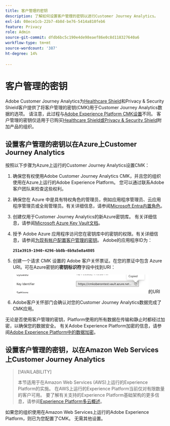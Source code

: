 ```yaml
---
title: 客户管理的密钥
description: 了解如何设置客户管理的密钥以进行Customer Journey Analytics。
exl-id: 08ece1cb-22b7-4b8d-be76-5414a810feb6
feature: Privacy
role: Admin
source-git-commit: dfdb6bc5c190e4de98eaef86e0c8d118327640a6
workflow-type: tm+mt
source-wordcount: '387'
ht-degree: 14%

---
```


# 客户管理的密钥

Adobe Customer Journey Analytics为[Healthcare Shield](https://www.adobe.com/cn/trust/compliance/hipaa-ready.html)和Privacy &amp; Security Shield客户提供了将客户管理的密钥(CMK)用于Customer Journey Analytics数据的选项。 请注意，此过程与[Adobe Experience Platform CMK设置](https://experienceleague.adobe.com/en/docs/experience-platform/landing/governance-privacy-security/customer-managed-keys/overview)不同。 客户管理的密钥仅适用于已购买[Healthcare Shield或Privacy &amp; Security Shield](https://experienceleague.adobe.com/zh-hans/docs/events/customer-data-management-voices-recordings/governance/healthcare-shield)附加产品的组织。

## 设置客户管理的密钥以在Azure上Customer Journey Analytics

按照以下步骤为Azure上运行的Customer Journey Analytics设置CMK：

1. 确保您有权使用Adobe Customer Journey Analytics CMK，并且您的组织使用在Azure上运行的Adobe Experience Platform。 您可以通过联系Adobe客户团队来检查这些权利。
1. 确保您在 Azure 中是具有特权角色的管理员，例如应用程序管理员、云应用程序管理员或全局管理员。有关详细信息，请参阅[Microsoft Entra内置角色](https://learn.microsoft.com/en-us/entra/identity/role-based-access-control/permissions-reference)。
1. 创建仅用于Customer Journey Analytics的新Azure密钥库。 有关详细信息，请参阅[Microsoft Azure Key Vault文档](https://learn.microsoft.com/zh-cn/azure/key-vault/general/)。
1. 授予 Adobe Azure 应用程序访问您在密钥库中的密钥的权限。有关详细信息，请参阅[为现有帐户配置客户管理的密钥](https://learn.microsoft.com/zh-cn/azure/storage/common/customer-managed-keys-configure-cross-tenant-existing-account?toc=%2Fazure%2Fstorage%2Fblobs%2Ftoc.json&amp;tabs=powershell-preview%2Cazure-portal#the-customer-grants-the-service-providers-app-access-to-the-key-in-the-key-vault)。 Adobe的应用程序ID为：

   **`251e3919-1940-4296-bb8b-6b9a5e8a4805`**

1. 创建一个请求 CMK 设置的 Adobe 客户关怀票证。在您的票证中包含 Azure URI。可在Azure密钥的&#x200B;**密钥标识符**&#x200B;字段中找到URI：

   ![键标识符字段显示https://cmkoberontest.vault.azure.net](assets/key-identifier.png)的URI

1. Adobe客户关怀部门会确认对您的Customer Journey Analytics数据完成了CMK应用。

无论是否使用客户管理的密钥，Platform使用的所有数据在传输和静止时都经过加密，以确保您的数据安全。 有关Adobe Experience Platform加密的信息，请参阅[Adobe Experience Platform中的数据加密](https://experienceleague.adobe.com/en/docs/experience-platform/landing/governance-privacy-security/encryption)。

## 设置客户管理的密钥，以在Amazon Web Services上Customer Journey Analytics

>[!AVAILABILITY]
>
>本节适用于在Amazon Web Services (AWS)上运行的Experience Platform的实施。 在AWS上运行的Experience Platform当前仅对有限数量的客户可用。 要了解有关支持的Experience Platform基础架构的更多信息，请参阅[Experience Platform多云概述](https://experienceleague.adobe.com/en/docs/experience-platform/landing/multi-cloud)。

如果您的组织使用在Amazon Web Services上运行的Adobe Experience Platform，则已为您配置了CMK。 无需其他设置。
